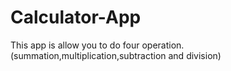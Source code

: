 # Calculator-App
This app is allow you to do four operation.(summation,multiplication,subtraction and division)

